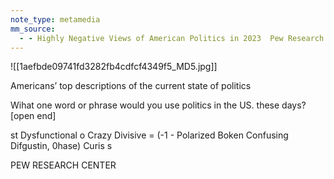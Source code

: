 ```yaml
---
note_type: metamedia
mm_source:
  - - Highly Negative Views of American Politics in 2023  Pew Research Center.md
---
```


![[1aefbde09741fd3282fb4cdfcf4349f5_MD5.jpg]]

Americans’ top descriptions of the
current state of politics

Wihat one word or phrase would you use
politics in the US. these days? [open end]

st
Dysfunctional o
Crazy Divisive
= (-1 -
Polarized
Boken Confusing
Difgustin,
0hase) Curis s

PEW RESEARCH CENTER

